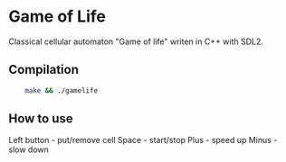 # Game of Life

Classical cellular automaton "Game of life" writen in C++ with SDL2.

## Compilation
```bash
	make && ./gamelife
```

## How to use
Left button - put/remove cell
Space - start/stop
Plus - speed up
Minus - slow down